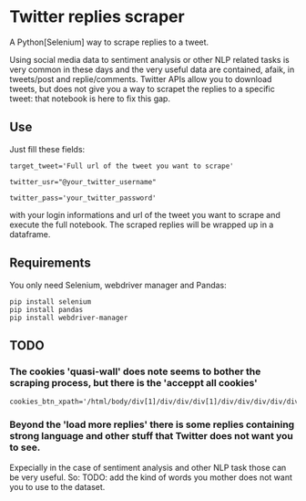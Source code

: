 # Twitter replies scraper
A Python[Selenium] way to scrape replies to a tweet.

Using social media data to sentiment analysis or other NLP related tasks is very common in these days and the very useful data are contained, afaik, 
in tweets/post and replie/comments.
Twitter APIs allow you to download tweets, but does not give you a way to scrapet the replies to a specific tweet: that notebook is here to fix this gap.

## Use

Just fill these fields:

    target_tweet='Full url of the tweet you want to scrape'

    twitter_usr="@your_twitter_username"

    twitter_pass='your_twitter_password'


with your login informations and url of the tweet you want to scrape and execute the full notebook. The scraped replies will be wrapped up in a dataframe.

## Requirements

You only need Selenium, webdriver manager and Pandas:

    pip install selenium
    pip install pandas
    pip install webdriver-manager


## TODO

### The cookies 'quasi-wall' does note seems to bother the scraping process, but there is the 'acceppt all cookies'

    cookies_btn_xpath='/html/body/div[1]/div/div/div[1]/div/div/div/div/div/div[2]/div[1]/div/span/span'

### Beyond the 'load more replies' there is some replies containing strong language and other stuff that Twitter does not want you to see. 

Expecially in the case of sentiment analysis and other NLP task those can be very useful. So:
TODO: add the kind of words you mother does not want you to use to the dataset.
